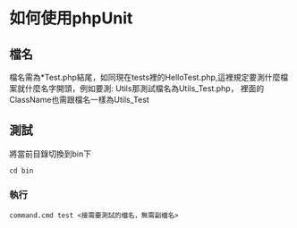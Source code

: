 # 如何使用phpUnit

## 檔名
檔名需為*Test.php結尾，如同現在tests裡的HelloTest.php,這裡規定要測什麼檔案就什麼名字開頭，例如要測: Utils那測試檔名為Utils_Test.php，
裡面的ClassName也需跟檔名一樣為Utils_Test

## 測試
將當前目錄切換到bin下
```shell
cd bin
```
### 執行
```shell
command.cmd test <接需要測試的檔名，無需副檔名>


